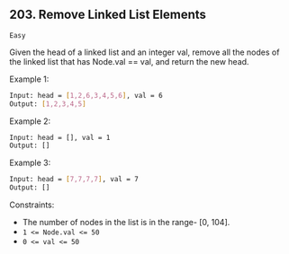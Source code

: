 ## 203. Remove Linked List Elements

`Easy`


Given the head of a linked list and an integer val, remove all the nodes of the linked list that has Node.val == val, and return the new head.

 

Example 1:
```sh
Input: head = [1,2,6,3,4,5,6], val = 6
Output: [1,2,3,4,5]
```
Example 2:
```sh
Input: head = [], val = 1
Output: []
```
Example 3:
```sh
Input: head = [7,7,7,7], val = 7
Output: []
```
 

Constraints:

- The number of nodes in the list is in the range- [0, 104].
- `1 <= Node.val <= 50`
- `0 <= val <= 50`

